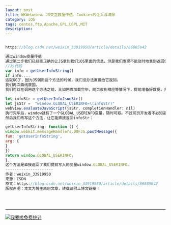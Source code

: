 ```yaml
---
layout: post
title: WKWebview、JS交互数据传值、Cookies的注入与清除
category: iOS
tags: centos,ftp,Apache,GPL,LGPL,MIT
description: 
---
```


```javascript

https://blog.csdn.net/weixin_33919950/article/details/86805042

通过window变量传值
通过第二步我们已经能正确的让JS拿到我们iOS里面的信息，但是我们发现不能及时地拿到返回值会有很大的限制，比如有这种情况，JS需要直接拿到返回值进行其他操作：
//JS代码
var info = getUserInfoString()
if info....
这就GG了，因为JS调用这个方法的时候，我们没办法直接给它返回。
我们再次曲线救国。
我们可以在调用这个方法之前，比如网页加载完毕，网页收到相应等情况下，提前准备好数据，然后写入到window里！把infoString写入window的方法：

let infoStr = getUserInfoJsonStr()
let jsStr =  "window.GLOBAL_USERINFO=\(infoStr)"
webView.evaluateJavaScript(jsStr, completionHandler: nil)
执行完毕后，window就有了一个GLOBAL_USERINFO变量，随时可取。不过网页开发者不必知道这个东西，无需为了iOS而特殊处理，仍让他调用getUserInfoString方法即可。
然后我们改写这个方法，让它能直接返回infoStr：

getUserInfoString: function () {
window.webkit.messageHandlers.OOFJS.postMessage({
fun: 'getUserInfoString',
arg: {
}
})
return window.GLOBAL_USERINFO;
},
这个方法是直接返回了我们提前写入的变量window.GLOBAL_USERINFO。
--------------------- 
作者：weixin_33919950 
来源：CSDN 
原文：https://blog.csdn.net/weixin_33919950/article/details/86805042 
版权声明：本文为博主原创文章，转载请附上博文链接！

 
 

```



---


<script language="javascript" type="text/javascript" src="//js.users.51.la/19176892.js"></script>
<noscript><a href="//www.51.la/?19176892" target="_blank"><img alt="&#x6211;&#x8981;&#x5566;&#x514D;&#x8D39;&#x7EDF;&#x8BA1;" src="//img.users.51.la/19176892.asp" style="border:none" /></a></noscript>

